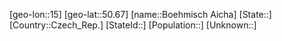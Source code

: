 ﻿---
location: [50.67,15]
type: City
tags:
- geo/City


SpocWebEntityId: 29439
isDeleted: false
confidential: public

---
[geo-lon::15]
[geo-lat::50.67]
[name::Boehmisch Aicha]
[State::]
[Country::Czech_Rep.]
[StateId::]
[Population::]
[Unknown::]

